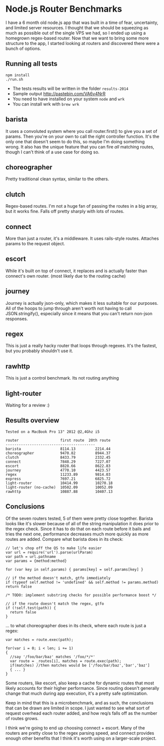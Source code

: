 Node.js Router Benchmarks
=========================

I have a 6 month old node.js app that was built in a time of fear, uncertainty, and limited server resources.  I thought that we should be squeezing as much as possible out of the single VPS we had, so I ended up using a homegrown regex-based router.  Now that we want to bring some more structure to the app, I started looking at routers and discovered there were a bunch of options.

Running all tests
-------
```
npm install
./run.sh
```
* The tests results will be written in the folder `results-2014`
* Sample output http://pastebin.com/VA6v4NrR
* You need to have installed on your system `node` and `wrk`
* You can install wrk with `brew wrk`


barista
-------

It uses a convoluted system where you call router.first() to give you a set of params.  Then you're on your own to call the right controller function.  It's the only one that doesn't seem to do this, so maybe I'm doing something wrong.  It also has the unique feature that you can fire *all* matching routes, though I can't think of a use case for doing so.


choreographer
-------------

Pretty traditional clean syntax, similar to the others.


clutch
------

Regex-based routes.  I'm not a huge fan of passing the routes in a big array, but it works fine.  Falls off pretty sharply with lots of routes.


connect
-------

More than just a router, it's a middleware.  It uses rails-style routes.  Attaches params to the request object.


escort
------

While it's built on top of connect, it replaces and is actually faster than connect's own router. (most likely due to the routing cache)


journey
-------

Journey is actually json-only, which makes it less suitable for our purposes.  All of the hoops to jump through aren't worth not having to call JSON.stringify(), especially since it means that you can't return non-json responses.


regex
-----

This is just a really hacky router that loops through regexes.  It's the fastest, but you probably shouldn't use it.


rawhttp
-----

This is just a control benchmark. Its not routing anything


light-router
-----

Waiting for a review :)


Results overview
-------
```
Tested on a MacBook Pro 13" 2012 @2,4Ghz i5
```

```
router                   first route  20th route
-----------------------------------------
barista                  8114.13         2214.44
choreographer            9470.82         8944.37
clutch                   8433.79         2332.45
connect                  7848.29         7227.07
escort                   8828.66         8622.83
journey                  4770.10         4423.57
regex                    11233.89        9814.03
express                  7697.21         6825.72
light-router             10414.99        10270.18
light-router (no-cache)  10502.09        10052.09
rawhttp                  10887.88        10407.13
```


Conclusions
-----------

Of the seven routers tested, 5 of them were pretty close together.  Barista looks like it's slower because of all of the string manipulation it does prior to the regex check.  Since it has to do that on each route before it bails and tries the next one, performance decreases much more quickly as more routes are added.  Compare what barista does in its check:

    // let's chop off the QS to make life easier
    var url = require('url').parse(urlParam)
    var path = url.pathname
    var params = {method:method}

    for (var key in self.params) { params[key] = self.params[key] }

    // if the method doesn't match, gtfo immediately
    if (typeof self.method != 'undefined' && self.method != params.method) return false

    /* TODO: implement substring checks for possible performance boost */

    // if the route doesn't match the regex, gtfo
    if (!self.test(path)) {
      return false
    }

... to what choreographer does in its check, where each route is just a regex:

    var matches = route.exec(path);

    for(var i = 0; i < len; i += 1)
    {
      //say '/foo/bar/baz' matches '/foo/*/*'
      var route = _routes[i], matches = route.exec(path);
      if(matches) //then matches would be ['/foo/bar/baz','bar','baz']
      { ... }
    }

Some routers, like escort, also keep a cache for dynamic routes that most likely accounts for their higher performance.  Since routing doesn't generally change that much during app execution, it's a pretty safe optimization.

Keep in mind that this is a microbenchmark, and as such, the conclusions that can be drawn are limited in scope.  I just wanted to see what sort of request overhead each router added, and how req/s falls off as the number of routes grows.

I think we're going to end up choosing connect + escort.  Many of the routers are pretty close to the regex parsing speed, and connect provides enough other benefits that I think it's worth using on a larger-scale project.
